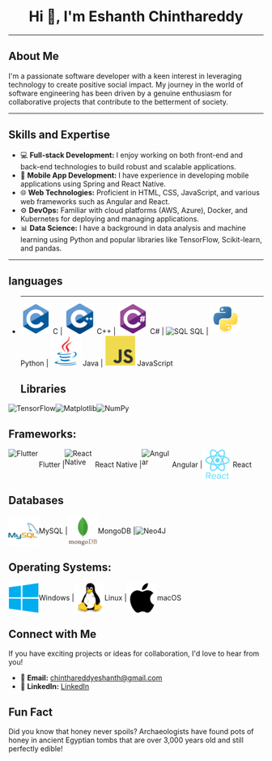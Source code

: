 <h1 align="center">Hi 👋, I'm Eshanth Chinthareddy</h1>

---

<h2 align="left">About Me</h2>

<p align="left">I'm a passionate software developer with a keen interest in leveraging technology to create positive social impact. My journey in the world of software engineering has been driven by a genuine enthusiasm for collaborative projects that contribute to the betterment of society.</p>

---

<h2 align="left">Skills and Expertise</h2>

<p align="left">
 
  - 💻 **Full-stack Development:** I enjoy working on both front-end and back-end technologies to build robust and scalable applications.
  - 🚀 **Mobile App Development:** I have experience in developing mobile applications using Spring and React Native.
  - 🌐 **Web Technologies:** Proficient in HTML, CSS, JavaScript, and various web frameworks such as Angular and React.
  - ⚙️ **DevOps:** Familiar with cloud platforms (AWS, Azure), Docker, and Kubernetes for deploying and managing applications.
  - 📊 **Data Science:** I have a background in data analysis and machine learning using Python and popular libraries like TensorFlow, Scikit-learn, and pandas.
</p>

---


<h2 align="left">languages</h2>

<p align="left">

  - ** ** 

    <img src="https://raw.githubusercontent.com/devicons/devicon/master/icons/c/c-original.svg" alt="C" width="60" height="60"/> C |
    <img src="https://raw.githubusercontent.com/devicons/devicon/master/icons/cplusplus/cplusplus-original.svg" alt="C++" width="60" height="60"/> C++ |
    <img src="https://raw.githubusercontent.com/devicons/devicon/master/icons/csharp/csharp-original.svg" alt="C#" width="60" height="60"/> C# |
    <img src="https://camo.githubusercontent.com/918fce8d50581bd97b7133e677a78ed2cad14f970522f219daaeb6d1c81060e1/68747470733a2f2f696d672e736869656c64732e696f2f62616467652f6d7973716c2d2532333030662e7376673f7374796c653d666f722d7468652d6261646765266c6f676f3d6d7973716c266c6f676f436f6c6f723d7768697465" alt="SQL" width="60" height="60"/> SQL |
    <img src="https://raw.githubusercontent.com/devicons/devicon/master/icons/python/python-original.svg" alt="Python" width="60" height="60"/> Python |
    <img src="https://raw.githubusercontent.com/devicons/devicon/master/icons/java/java-original.svg" alt="Java" width="60" height="60"/> Java |
    <img src="https://raw.githubusercontent.com/devicons/devicon/master/icons/javascript/javascript-original.svg" alt="JavaScript" width="60" height="60"/> JavaScript
    
    <h2 align="left">Libraries</h2>
<!-- Use a div as a container for the images and apply the "image-container" class -->
<div style="display: flex; align-items: center;">
  <img src="https://img.shields.io/badge/TensorFlow-%23FF6F00.svg?style=for-the-badge&logo=TensorFlow&logoColor=white" alt="TensorFlow"/>
  <img src="https://img.shields.io/badge/Matplotlib-%23ffffff.svg?style=for-the-badge&logo=Matplotlib&logoColor=black" alt="Matplotlib"/>
  <img src="https://img.shields.io/badge/numpy-%23013243.svg?style=for-the-badge&logo=numpy&logoColor=white" alt="NumPy"/>
</div>
   <h2 align="left">Frameworks:</h2>

<div style="display: flex; align-items: center;">
  <img src="https://www.vectorlogo.zone/logos/flutterio/flutterio-icon.svg" alt="Flutter" width="60" height="60"/> Flutter  |
  <img src="https://reactnative.dev/img/header_logo.svg" alt="React Native" width="60" height="60"/> React Native  |
  <img src="https://angular.io/assets/images/logos/angular/angular.svg" alt="Angular" width="60" height="60"/> Angular  |
  <img src="https://raw.githubusercontent.com/devicons/devicon/master/icons/react/react-original-wordmark.svg" alt="React" width="60" height="60"/> React
</div>
  <h2 align="left">Databases</h2>

<div style="display: flex; align-items: center;">
  <img src="https://raw.githubusercontent.com/devicons/devicon/master/icons/mysql/mysql-original-wordmark.svg" alt="MySQL" width="60" height="60"/> MySQL |
  <img src="https://raw.githubusercontent.com/devicons/devicon/master/icons/mongodb/mongodb-original-wordmark.svg" alt="MongoDB" width="60" height="60"/> MongoDB |
  <img src="https://img.shields.io/badge/Neo4j-008CC1?style=for-the-badge&logo=neo4j&logoColor=white" alt="Neo4J"/>
</div>

<h2 align="left">Operating Systems:</h2>

<div style="display: flex; align-items: center;">
  <img src="https://raw.githubusercontent.com/devicons/devicon/master/icons/windows8/windows8-original.svg" alt="Windows" width="60" height="60"/> Windows |
  <img src="https://raw.githubusercontent.com/devicons/devicon/master/icons/linux/linux-original.svg" alt="Linux" width="60" height="60"/> Linux |
  <img src="https://raw.githubusercontent.com/devicons/devicon/master/icons/apple/apple-original.svg" alt="macOS" width="60" height="60"/> macOS
</div>

<h2 align="left">Connect with Me</h2>

<p align="left">
  If you have exciting projects or ideas for collaboration, I'd love to hear from you!
 
  - 📧 **Email:** chinthareddyeshanth@gmail.com
  - 💼 **LinkedIn:** [LinkedIn](https://www.linkedin.com/in/eshanth9/)
</p>

<h2 align="left">Fun Fact</h2>

<p align="left">Did you know that honey never spoils? Archaeologists have found pots of honey in ancient Egyptian tombs that are over 3,000 years old and still perfectly edible!</p>
